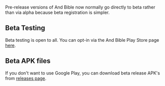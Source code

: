 Pre-release versions of And Bible now normally go directly to beta rather than via alpha because beta registration is simpler.

## Beta Testing
Beta testing is open to all.  You can opt-in via the And Bible Play Store page [here](https://play.google.com/apps/testing/net.bible.android.activity).

## Beta APK files

If you don't want to use Google Play, you can download beta release APK's from [releases page](https://github.com/AndBible/and-bible/releases).